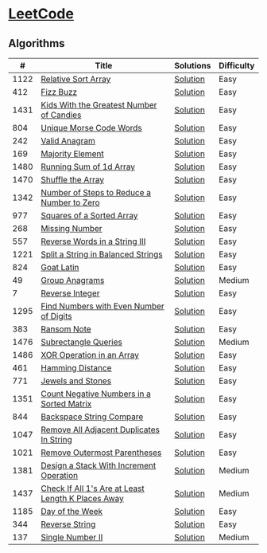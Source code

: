 # [LeetCode](https://leetcode.com/problemset/algorithms/) 

## Algorithms

|  #  |      Title     |   Solutions   | Difficulty  |         
|-----|----------------|---------------|-------------|
|1122|[Relative Sort Array](https://leetcode.com/problems/relative-sort-array/)|[Solution](../master/1122.%20Relative%20Sort%20Array/index.js)|Easy|
|412|[Fizz Buzz](https://leetcode.com/problems/fizz-buzz/)|[Solution](../master/412.%20Fizz%20Buzz/index.js)|Easy|
|1431|[Kids With the Greatest Number of Candies](https://leetcode.com/problems/kids-with-the-greatest-number-of-candies/)|[Solution](../master/1431.%20Kids%20With%20the%20Greatest%20Number%20of%20Candies/index.js)|Easy|
|804|[Unique Morse Code Words](https://leetcode.com/problems/unique-morse-code-words/)|[Solution](../master/804.%20Unique%20Morse%20Code%20Words/index.js)|Easy|
|242|[Valid Anagram](https://leetcode.com/problems/valid-anagram/)|[Solution](../master/242.%20Valid%20Anagram/index.js)|Easy|
|169|[Majority Element](https://leetcode.com/problems/majority-element/)|[Solution](../master/169.%20Majority%20Element/index.js)|Easy|
|1480|[Running Sum of 1d Array](https://leetcode.com/problems/running-sum-of-1d-array/)|[Solution](../master/1480.%20Running%20Sum%20of%201d%20Array/index.js)|Easy|
|1470|[Shuffle the Array](https://leetcode.com/problems/shuffle-the-array/)|[Solution](../master/1470.%20Shuffle%20the%20Array/index.js)|Easy|
|1342|[Number of Steps to Reduce a Number to Zero](https://leetcode.com/problems/number-of-steps-to-reduce-a-number-to-zero/)|[Solution](../master/1342.%20Number%20of%20Steps%20to%20Reduce%20a%20Number%20to%20Zero/index.js)|Easy|
|977|[Squares of a Sorted Array](https://leetcode.com/problems/squares-of-a-sorted-array/)|[Solution](../master/977.%20Squares%20of%20a%20Sorted%20Array/index.js)|Easy|
|268|[Missing Number](https://leetcode.com/problems/missing-number/)|[Solution](../master/268.%20Missing%20Number/index.js)|Easy|
|557|[Reverse Words in a String III](https://leetcode.com/problems/reverse-words-in-a-string-iii/)|[Solution](../master/557.%20Reverse%20Words%20in%20a%20String%20III/index.js)|Easy|
|1221|[Split a String in Balanced Strings](https://leetcode.com/problems/split-a-string-in-balanced-strings/)|[Solution](../master/1221.%20Split%20a%20String%20in%20Balanced%20Strings/index.js)|Easy|
|824|[Goat Latin](https://leetcode.com/problems/goat-latin/)|[Solution](../master/824.%20Goat%20Latin/index.js)|Easy|
|49|[Group Anagrams](https://leetcode.com/problems/group-anagrams/)|[Solution](../master/49.%20Group%20Anagrams/index.js)|Medium|
|7|[Reverse Integer](https://leetcode.com/problems/reverse-integer/)|[Solution](../master/7.%20Reverse%20Integer/index.js)|Easy|
|1295|[Find Numbers with Even Number of Digits](https://leetcode.com/problems/find-numbers-with-even-number-of-digits/)|[Solution](../master/1295.%20Find%20Numbers%20with%20Even%20Number%20of%20Digits/index.js)|Easy|
|383|[Ransom Note](https://leetcode.com/problems/ransom-note/)|[Solution](../master/383.%20Ransom%20Note/index.js)|Easy|
|1476|[Subrectangle Queries](https://leetcode.com/problems/subrectangle-queries/)|[Solution](../master/1476.%20Subrectangle%20Queries/index.js)|Medium|
|1486|[XOR Operation in an Array](https://leetcode.com/problems/xor-operation-in-an-array/)|[Solution](../master/1486.%20XOR%20Operation%20in%20an%20Array/index.js)|Easy|
|461|[Hamming Distance](https://leetcode.com/problems/hamming-distance/)|[Solution](../master/461.%20Hamming%20Distance/index.js)|Easy|
|771|[Jewels and Stones](https://leetcode.com/problems/jewels-and-stones/)|[Solution](../master/771.%20Jewels%20and%20Stones/index.js)|Easy|
|1351|[Count Negative Numbers in a Sorted Matrix](https://leetcode.com/problems/count-negative-numbers-in-a-sorted-matrix/)|[Solution](../master/1351.%20Count%20Negative%20Numbers%20in%20a%20Sorted%20Matrix/index.js)|Easy|
|844|[Backspace String Compare](https://leetcode.com/problems/backspace-string-compare/)|[Solution](../master/844.%20Backspace%20String%20Compare/index.js)|Easy|
|1047|[Remove All Adjacent Duplicates In String](https://leetcode.com/problems/remove-all-adjacent-duplicates-in-string/)|[Solution](../master/1047.%20Remove%20All%20Adjacent%20Duplicates%20In%20String/index.js)|Easy|
|1021|[Remove Outermost Parentheses](https://leetcode.com/problems/remove-outermost-parentheses/)|[Solution](../master/1021.%20Remove%20Outermost%20Parentheses/index.js)|Easy|
|1381|[Design a Stack With Increment Operation](https://leetcode.com/problems/design-a-stack-with-increment-operation/)|[Solution](../master/1381.%20Design%20a%20Stack%20With%20Increment%20Operation/index.js)|Medium|
|1437|[Check If All 1's Are at Least Length K Places Away](https://leetcode.com/problems/check-if-all-1s-are-at-least-length-k-places-away/)|[Solution](../master/1437.%20Check%20If%20All%201%20Are%20at%20Least%20Length%20K%20Places%20Away/index.js)|Medium|
|1185|[Day of the Week](https://leetcode.com/problems/day-of-the-week/)|[Solution](../master/1185.%20Day%20of%20the%20Week/index.js)|Easy|
|344|[Reverse String](https://leetcode.com/problems/reverse-string/)|[Solution](../master/344.%20Reverse%20String/index.js)|Easy|
|137|[Single Number II](https://leetcode.com/problems/single-number-ii/)|[Solution](../master/137.%20Single%20Number%20II/index.js)|Medium|